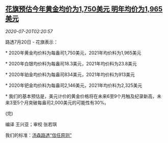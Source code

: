 <!--1595213734000-->
[花旗预估今年黄金均价为1,750美元 明年均价为1,965美元](https://cn.reuters.com/article/precious-metals-citi-0720-mon-idCNKCS24L072)
------

<div><i>2020-07-20T02:20:57</i></div><div class="StandardArticleBody_body"><p>路透7月20日 - 花旗表示： </p><p>* 2020年黄金均价料为每盎司1,750美元，2021年均价料为1,965美元 </p><p>* 2020年白银均价料为每盎司18.3美元，2021年均价料为23.8美元 </p><p>* 2020年铂金均价料为每盎司834美元，2021年均价料为913美元 </p><p>* 2020年钯金均价料为每盎司2,146美元，2021年均价料为2,325美元 </p><p>* 我们的基本预估是，美元计价的黄金价格将在未来6至9个月触及纪录新高，未来3至5个月突破每盎司2,000美元的可能性有30%。 </p><p>(完) </p><div class="Attribution_container"><div class="Attribution_attribution"><p class="Attribution_content">编译 王兴亚；审校 张若琪 </p></div></div><div class="StandardArticleBody_trustBadgeContainer"><span class="StandardArticleBody_trustBadgeTitle">我们的标准：</span><span class="trustBadgeUrl"><a href="https://www.thomsonreuters.cn/content/dam/openweb/documents/pdf/china/brochures/about-us-1.pdf">汤森路透“信任原则”</a></span></div></div>
